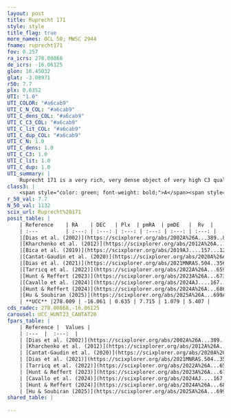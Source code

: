```yaml
---
layout: post
title: Ruprecht 171
style: style
title_flag: true
more_names: OCL 50; MWSC 2944
fname: ruprecht171
fov: 0.257
ra_icrs: 278.00868
de_icrs: -16.06125
glon: 16.45032
glat: -3.08971
r50: 7.7
plx: 0.6352
UTI: "1.0"
UTI_COLOR: "#a6cab9"
UTI_C_N_COL: "#a6cab9"
UTI_C_dens_COL: "#a6cab9"
UTI_C_C3_COL: "#a6cab9"
UTI_C_lit_COL: "#a6cab9"
UTI_C_dup_COL: "#a6cab9"
UTI_C_N: 1.0
UTI_C_dens: 1.0
UTI_C_C3: 1.0
UTI_C_lit: 1.0
UTI_C_dup: 1.0
UTI_summary: |
    Ruprecht 171 is a very rich, very dense object of very high C3 quality. It is very well-studied in the literature.
class3: |
    <span style="color: green; font-weight: bold;">A</span><span style="color: green; font-weight: bold;">A</span>
r_50_val: 7.7
N_50_val: 1132
scix_url: Ruprecht%20171
posit_table: |
    | Reference    | RA    | DEC   | Plx  | pmRA  | pmDE   |  Rv  |
    | :---         | :---: | :---: | :---: | :---: | :---: | :---: |
    |[Dias et al. (2002)](https://scixplorer.org/abs/2002A%26A...389..871D) | 278.046 | -16.05 | -- | 1.58 | 0.32 | -- |
    |[Kharchenko et al. (2012)](https://scixplorer.org/abs/2012A%26A...543A.156K) | 278.025 | -16.01 | -- | 5.34 | -1.7 | -- |
    |[Bica et al. (2019)](https://scixplorer.org/abs/2019AJ....157...12B) | 278.04 | -16.056 | -- | -- | -- | -- |
    |[Cantat-Gaudin et al. (2020)](https://scixplorer.org/abs/2020A%26A...640A...1C) | 278.012 | -16.062 | 0.62 | 7.677 | 1.091 | -- |
    |[Dias et al. (2021)](https://scixplorer.org/abs/2021MNRAS.504..356D) | 278.013 | -16.066 | 0.622 | 7.678 | 1.091 | 5.884 |
    |[Tarricq et al. (2022)](https://scixplorer.org/abs/2022A%26A...659A..59T) | 278.004 | -16.06 | 0.633 | 7.709 | 1.086 | -- |
    |[Hunt & Reffert (2023)](https://scixplorer.org/abs/2023A%26A...673A.114H) | 278.014 | -16.061 | 0.636 | 7.717 | 1.083 | 5.555 |
    |[Cavallo et al. (2024)](https://scixplorer.org/abs/2024AJ....167...12C) | 278.013 | -16.074 | 0.635 | -- | -- | -- |
    |[Hunt & Reffert (2024)](https://scixplorer.org/abs/2024A%26A...686A..42H) | 278.014 | -16.061 | 0.636 | 7.717 | 1.083 | 5.555 |
    |[Hu & Soubiran (2025)](https://scixplorer.org/abs/2025A%26A...699A.246H) | 278.012 | -16.074 | -- | -- | -- | -- |
    | **UCC** |278.009 | -16.061 | 0.635 | 7.715 | 1.079 | 5.407 | 
cds_radec: 278.00868,-16.06125
carousel: UCC_HUNT23_CANTAT20
fpars_table: |
    | Reference |  Values |
    | :---  |  :---:  |
    | [Dias et al. (2002)](https://scixplorer.org/abs/2002A%26A...389..871D) | `E(B-V)=0.12, Dist=1140.0, Age=9.5` |
    | [Kharchenko et al. (2012)](https://scixplorer.org/abs/2012A%26A...543A.156K) | `e_bv=0.25, distance=1159, log_age=9.55` |
    | [Cantat-Gaudin et al. (2020)](https://scixplorer.org/abs/2020A%26A...640A...1C) | `AVNN=0.68, DMNN=10.91, AgeNN=9.44` |
    | [Dias et al. (2021)](https://scixplorer.org/abs/2021MNRAS.504..356D) | `Av=0.925, Dist=1512, logage=9.471, [Fe/H]=0.048` |
    | [Tarricq et al. (2022)](https://scixplorer.org/abs/2022A%26A...659A..59T) | `Dist=1476, logAgeNN=9.45` |
    | [Hunt & Reffert (2023)](https://scixplorer.org/abs/2023A%26A...673A.114H) | `AV50=0.812, diffAV50=0.203, MOD50=10.864, logAge50=9.168` |
    | [Cavallo et al. (2024)](https://scixplorer.org/abs/2024AJ....167...12C) | `AV50=1.16, dMod50=10.75, logAge50=9.37, [Fe/H]50=-0.22` |
    | [Hunt & Reffert (2024)](https://scixplorer.org/abs/2024A%26A...686A..42H) | `MassJ=3261.38` |
    | [Hu & Soubiran (2025)](https://scixplorer.org/abs/2025A%26A...699A.246H) | `MA22=-0.17, MA23f=-0.17, MA23g=-0.01, MZ23=-0.07, MK24=-0.14, MF24=-0.13` |
shared_table: |
    
---
```

